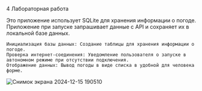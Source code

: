 4 Лабораторная работа

Это приложение использует SQLite для хранения информации о погоде. Приложение при запуске запрашивает данные с API и сохраняет их в локальной базе данных.

    Инициализация базы данных: Создание таблицы для хранения информации о погоде.
    Проверка интернет-соединения: Уведомление пользователя о запуске в автономном режиме при отсутствии подключения.
    Отображение данных: Вывод погоды в виде списка в удобной для человека форме.

![Снимок экрана 2024-12-15 190510](https://github.com/user-attachments/assets/d6b1be2c-12e8-4701-8ba9-ef8a32ce8afb)
